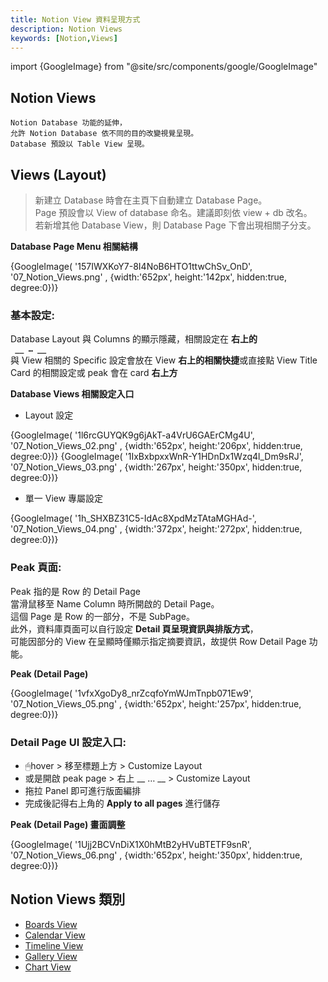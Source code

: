 ```yaml
---
title: Notion View 資料呈現方式
description: Notion Views
keywords: [Notion,Views]
---
```

import {GoogleImage} from "@site/src/components/google/GoogleImage"

## Notion Views
    Notion Database 功能的延伸，
    允許 Notion Database 依不同的目的改變視覺呈現。
    Database 預設以 Table View 呈現。

## Views \(Layout)
> 新建立 Database 時會在主頁下自動建立 Database Page。  
> Page 預設會以 View of database 命名。建議即刻依 view + db 改名。  
> 若新增其他 Database View，則 Database Page 下會出現相關子分支。 

__Database Page Menu 相關結構__
<div>
 {GoogleImage( '157IWXKoY7-8I4NoB6HTO1ttwChSv_OnD',  '07_Notion_Views.png' , {width:'652px', height:'142px', hidden:true, degree:0})}
</div>

### 基本設定:   
Database Layout 與 Columns 的顯示隱藏，相關設定在 <b>右上的 <code> &nbsp;__ … __ &nbsp;</code></b>   
與 View 相關的 Specific 設定會放在 View <b>右上的相關快捷</b>或直接點 View Title   
Card 的相關設定或 peak 會在 card <b>右上方</b>   

__Database Views 相關設定入口__
* Layout 設定
<span>
 {GoogleImage( '1l6rcGUYQK9g6jAkT-a4VrU6GAErCMg4U',  '07_Notion_Views_02.png' , {width:'652px', height:'206px', hidden:true, degree:0})}
</span>
<span>
 {GoogleImage( '1IxBxbpxxWnR-Y1HDnDx1Wzq4l_Dm9sRJ',  '07_Notion_Views_03.png' , {width:'267px', height:'350px', hidden:true, degree:0})}
</span>

* 單一 View 專屬設定
<div>
 {GoogleImage( '1h_SHXBZ31C5-IdAc8XpdMzTAtaMGHAd-',  '07_Notion_Views_04.png' , {width:'372px', height:'272px', hidden:true, degree:0})}
</div>

### Peak 頁面:  
Peak 指的是 Row 的 Detail Page  
當滑鼠移至 Name Column 時所開啟的 Detail Page。  
這個 Page 是 Row 的一部分，不是 SubPage。  
此外，資料庫頁面可以自行設定 <b>Detail 頁呈現資訊與排版方式</b>，  
可能因部分的 View 在呈顯時僅顯示指定摘要資訊，故提供 Row Detail Page 功能。    

__Peak \(Detail Page)__
<div>
 {GoogleImage( '1vfxXgoDy8_nrZcqfoYmWJmTnpb071Ew9',  '07_Notion_Views_05.png' , {width:'652px', height:'257px', hidden:true, degree:0})}
</div>

### Detail Page UI 設定入口:  
 * 🖱hover > 移至標題上方 > Customize Layout  
 * 或是開啟 peak page > 右上 __ … __ > Customize Layout  
 * 拖拉 Panel 即可進行版面編排
 * 完成後記得右上角的 __Apply to all pages__ 進行儲存

__Peak \(Detail Page) 畫面調整__
<div>
 {GoogleImage( '1Ujj2BCVnDiX1X0hMtB2yHVuBTETF9snR',  '07_Notion_Views_06.png' , {width:'652px', height:'350px', hidden:true, degree:0})}
</div>

## Notion Views 類別
* [Boards View](./Notion_View_Boards)
* [Calendar View](./Notion_View_Calendar)
* [Timeline View](./Notion_View_Timeline)
* [Gallery View](./Notion_View_Gallery)
* [Chart View](./Notion_View_Chart)